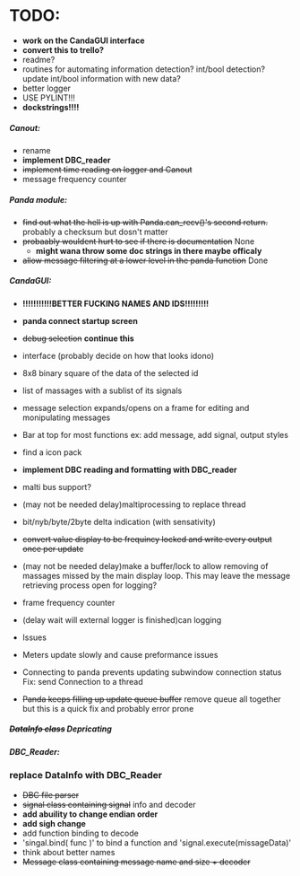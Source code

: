# TODO:
- **work on the CandaGUI interface**
- **convert this to trello?**
- readme?
- routines for automating information detection? int/bool detection? update int/bool information with new data?
- better logger
- USE PYLINT!!!
- **dockstrings!!!!**

##### Canout:
 - rename
 - **implement DBC_reader**
 - ~~implement time reading on logger and Canout~~
 - message frequency counter

##### Panda module:
 - ~~find out what the hell is up with Panda.can_recv()'s second return.~~ probably a checksum but dosn't matter
 - ~~probaably wouldent hurt to see if there is documentation~~ None
   - **might wana throw some doc strings in there maybe officaly**
 - ~~allow message filtering at a lower level in the panda function~~ Done

##### CandaGUI:
 - **!!!!!!!!!!!BETTER FUCKING NAMES AND IDS!!!!!!!!!**
 - **panda connect startup screen**
 - ~~debug selection~~ **continue this**
 - interface (probably decide on how that looks idono)
  - 8x8 binary square of the data of the selected id
  - list of massages with a sublist of its signals
  - message selection expands/opens on a frame for editing and monipulating messages
  - Bar at top for most functions ex: add message, add signal, output styles 
   - find a icon pack
 - **implement DBC reading and formatting with DBC_reader**
 - malti bus support?
 - (may not be needed delay)maltiprocessing to replace thread
 - bit/nyb/byte/2byte delta indication (with sensativity)
 - ~~convert value display to be frequincy locked and write every output once per update~~
  - (may not be needed delay)make a buffer/lock to allow removing of massages missed by the main display loop. This may leave the message retrieving process open for logging?
 - frame frequency counter
 - (delay wait will external logger is finished)can logging

 - Issues
  - Meters update slowly and cause preformance issues
  - Connecting to panda prevents updating subwindow connection status Fix: send Connection to a thread
  - ~~Panda keeps filling up update queue buffer~~ remove queue all together but this is a quick fix and probably error prone 

##### ~~DataInfo class~~ Depricating

##### DBC_Reader:
### replace DataInfo with DBC_Reader
 - ~~DBC file parser~~
 - ~~signal class containing signal~~ info and decoder
  - **add abuility to change endian order**
  - **add sigh change**
  - add function binding to decode
   - 'singal.bind( func )' to bind a function and 'signal.execute(missageData)'
  - think about better names
 - ~~Message class containing message name and size + decoder~~ 
